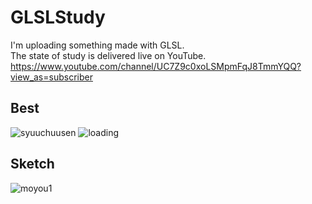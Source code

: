 # GLSLStudy
I'm uploading something made with GLSL.<br>
The state of study is delivered live on YouTube.<br>
https://www.youtube.com/channel/UC7Z9c0xoLSMpmFqJ8TmmYQQ?view_as=subscriber

## Best
![syuuchuusen](https://raw.github.com/wiki/LightGive/GLSLStudy/images/Syuuchuusen.gif)
![loading](https://raw.github.com/wiki/LightGive/GLSLStudy/images/Loading.gif)

## Sketch
![moyou1](https://raw.github.com/wiki/LightGive/GLSLStudy/images/Moyou1.gif)
